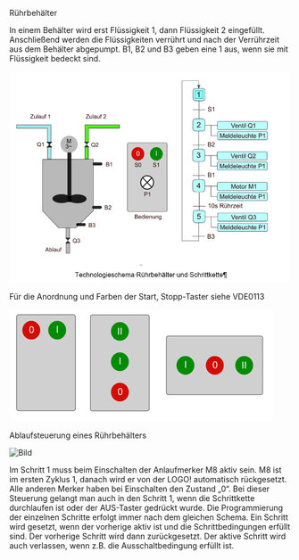 Rührbehälter

In einem Behälter wird erst Flüssigkeit 1, dann Flüssigkeit 2 eingefüllt. Anschließend werden die Flüssigkeiten verrührt und nach der Verrührzeit aus dem Behälter abgepumpt. B1, B2 und B3 geben eine 1 aus, wenn sie mit Flüssigkeit bedeckt sind.

![Bild](Technologieschema.png)

Für die Anordnung und Farben der Start, Stopp-Taster siehe VDE0113

![Bild](Taster.png)

Ablaufsteuerung eines Rührbehälters

![Bild](AblaufsteuerungRuehrbehälter.png)

Im Schritt 1 muss beim Einschalten der Anlaufmerker M8 aktiv sein. M8 ist im ersten Zyklus 1, danach wird er von der LOGO! automatisch rückgesetzt. Alle anderen Merker haben bei Einschalten den Zustand „0“. Bei dieser Steuerung gelangt man auch in den Schritt 1, wenn die Schrittkette durchlaufen ist oder der AUS-Taster gedrückt wurde.
Die Programmierung der einzelnen Schritte erfolgt immer nach dem gleichen Schema. Ein Schritt wird gesetzt, wenn der vorherige aktiv ist und die Schrittbedingungen erfüllt sind. Der vorherige Schritt wird dann zurückgesetzt. Der aktive Schritt wird auch verlassen, wenn z.B. die Ausschaltbedingung erfüllt ist.






